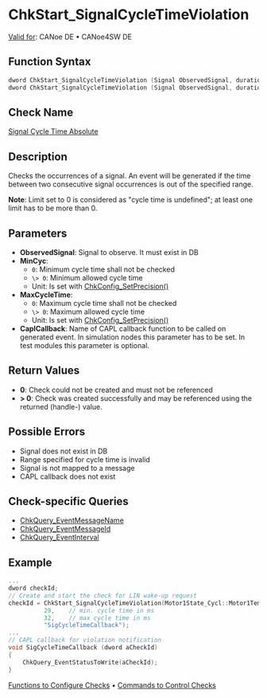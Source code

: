 # ChkStart_SignalCycleTimeViolation

[Valid for](../../../Shared/FeatureAvailability.md): CANoe DE • CANoe4SW DE

## Function Syntax

```c
dword ChkStart_SignalCycleTimeViolation (Signal ObservedSignal, duration MinCycleTime, duration MaxCycleTime);
dword ChkStart_SignalCycleTimeViolation (Signal ObservedSignal, duration MinCycleTime, duration MaxCycleTime, char[] CaplCallback);
```

## Check Name

[Signal Cycle Time Absolute](../../../TestCommands/CheckDescriptions/CDSignalCycleTimeAbsolute.md)

## Description

Checks the occurrences of a signal. An event will be generated if the time between two consecutive signal occurrences is out of the specified range.

**Note**: Limit set to 0 is considered as "cycle time is undefined"; at least one limit has to be more than 0.

## Parameters

- **ObservedSignal**: Signal to observe. It must exist in DB
- **MinCyc**:
  - `0`: Minimum cycle time shall not be checked
  - `\> 0`: Minimum allowed cycle time
  - Unit: Is set with [ChkConfig_SetPrecision()](CAPLfunctionChkConfigSetPrecision.md)
- **MaxCycleTime**:
  - `0`: Maximum cycle time shall not be checked
  - `\> 0`: Maximum allowed cycle time
  - Unit: Is set with [ChkConfig_SetPrecision()](CAPLfunctionChkConfigSetPrecision.md)
- **CaplCallback**: Name of CAPL callback function to be called on generated event. In simulation nodes this parameter has to be set. In test modules this parameter is optional.

## Return Values

- **0**: Check could not be created and must not be referenced
- **\> 0**: Check was created successfully and may be referenced using the returned (handle-) value.

## Possible Errors

- Signal does not exist in DB
- Range specified for cycle time is invalid
- Signal is not mapped to a message
- CAPL callback does not exist

## Check-specific Queries

- [ChkQuery_EventMessageName](CAPLfunctionChkQueryEventMessageName.md)
- [ChkQuery_EventMessageId](CAPLfunctionChkQueryEventMessageId.md)
- [ChkQuery_EventInterval](CAPLfunctionChkQueryEventInterval.md)

## Example

```c
...
dword checkId;
// Create and start the check for LIN wake-up request
checkId = ChkStart_SignalCycleTimeViolation(Motor1State_Cycl::Motor1Temp,
          29,    // min. cycle time in ms
          32,    // max cycle time in ms
          "SigCycleTimeCallback");
...
// CAPL callback for violation notification
void SigCycleTimeCallback (dword aCheckId)
{
    ChkQuery_EventStatusToWrite(aCheckId);
}
```

[Functions to Configure Checks](../CAPLfunctionsTSLConfigurationFunctions.md) • [Commands to Control Checks](../CAPLfunctionsTSLCheckControlCommands.md)
